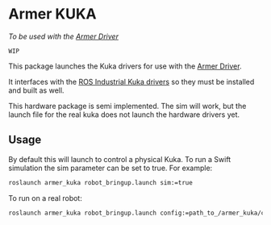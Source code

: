 # Armer KUKA

*To be used with the [Armer Driver](https://github.com/qcr/armer)*

``WIP``

This package launches the Kuka drivers for use with the [Armer Driver](https://github.com/qcr/armer).

It interfaces with the [ROS Industrial Kuka drivers](https://github.com/ros-industrial/kuka_experimental) so they must be installed and built as well.

This hardware package is semi implemented. The sim will work, but the launch file for the real kuka does not launch the hardware drivers yet.

## Usage
 By default this will launch to control a physical Kuka. To run a Swift simulation the sim parameter can be set to true. For example:

```sh
roslaunch armer_kuka robot_bringup.launch sim:=true
```

To run on a real robot:


```sh
roslaunch armer_kuka robot_bringup.launch config:=path_to_/armer_kuka/cfg/kuka_real.yaml

```

